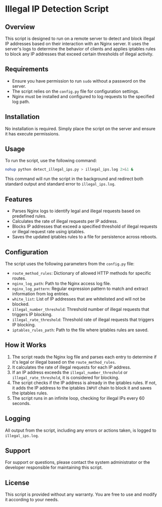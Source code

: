 # Illegal IP Detection Script
## Overview
This script is designed to run on a remote server to detect and block illegal IP addresses based on their interaction with an Nginx server. It uses the server's logs to determine the behavior of clients and applies iptables rules to block any IP addresses that exceed certain thresholds of illegal activity.
## Requirements
- Ensure you have permission to run `sudo` without a password on the server.
- The script relies on the `config.py` file for configuration settings.
- Nginx must be installed and configured to log requests to the specified log path.
## Installation
No installation is required. Simply place the script on the server and ensure it has execute permissions.
## Usage
To run the script, use the following command:
```bash
nohup python detect_illegal_ips.py > illegal_ips.log 2>&1 &
```
This command will run the script in the background and redirect both standard output and standard error to `illegal_ips.log`.
## Features
- Parses Nginx logs to identify legal and illegal requests based on predefined rules.
- Calculates the rate of illegal requests per IP address.
- Blocks IP addresses that exceed a specified threshold of illegal requests or illegal request rate using iptables.
- Saves the updated iptables rules to a file for persistence across reboots.
## Configuration
The script uses the following parameters from the `config.py` file:
- `route_method_rules`: Dictionary of allowed HTTP methods for specific routes.
- `nginx_log_path`: Path to the Nginx access log file.
- `nginx_log_pattern`: Regular expression pattern to match and extract information from log entries.
- `white_list`: List of IP addresses that are whitelisted and will not be blocked.
- `illegal_number_threshold`: Threshold number of illegal requests that triggers IP blocking.
- `illegal_rate_threshold`: Threshold rate of illegal requests that triggers IP blocking.
- `iptables_rules_path`: Path to the file where iptables rules are saved.
## How it Works
1. The script reads the Nginx log file and parses each entry to determine if it's legal or illegal based on the `route_method_rules`.
2. It calculates the rate of illegal requests for each IP address.
3. If an IP address exceeds the `illegal_number_threshold` or `illegal_rate_threshold`, it is considered for blocking.
4. The script checks if the IP address is already in the iptables rules. If not, it adds the IP address to the iptables `INPUT` chain to block it and saves the iptables rules.
5. The script runs in an infinite loop, checking for illegal IPs every 60 seconds.
## Logging
All output from the script, including any errors or actions taken, is logged to `illegal_ips.log`.
## Support
For support or questions, please contact the system administrator or the developer responsible for maintaining this script.
## License
This script is provided without any warranty. You are free to use and modify it according to your needs.
